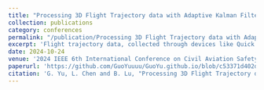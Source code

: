 ```yaml
---
title: "Processing 3D Flight Trajectory data with Adaptive Kalman Filtering (accepted)"
collection: publications
category: conferences
permalink: "/publication/Processing 3D Flight Trajectory data with Adaptive Kalman Filtering (accepted)"
excerpt: 'Flight trajectory data, collected through devices like Quick Access Recorders (QAR), is essential for ensuring flight safety and performance analysis. However, due to inherent uncertainties and noise during flight, this data requires filtering to reduce noise impact. The traditional Kalman filtering algorithm, commonly used in civil aviation for QAR data processing, faces limitations when dealing with uncertain noise values across different aircraft types and flight phases. This study explores the application of adaptive Kalman filtering to enhance the accuracy and stability of flight trajectory filtering. Unlike traditional methods, adaptive Kalman filtering dynamically adjusts parameters based on actual data, improving its adaptability to various noise characteristics and enhancing data quality. A comparative analysis with segmented noise matrix adjustment methods highlights the advantages of the adaptive approach, demonstrating its effectiveness through the three-dimensional trajectory analysis on QAR data. The findings indicate that adaptive Kalman filtering not only preserves essential data characteristics but also simplifies the filtering process, making it a valuable tool for QAR data processing and flight trajectory analysis with broad applicability and significant practical value.'
date: 2024-10-24
venue: '2024 IEEE 6th International Conference on Civil Aviation Safety and Information Technology (ICCASIT)'
paperurl: 'https://github.com/GuoYuuuu/GuoYu.github.io/blob/c53371d402d94af80bd112c79c33cdd9447d9ec8/Processing%203D%20Flight%20Trajectory%20data%20with%20Adaptive%20Kalman%20Filtering.pdf'
citation: 'G. Yu, L. Chen and B. Lu, "Processing 3D Flight Trajectory data with Adaptive Kalman Filtering," 2024 IEEE 6th International Conference on Civil Aviation Safety and Information Technology (ICCASIT), Hangzhou, China, 2024.'
---
```

